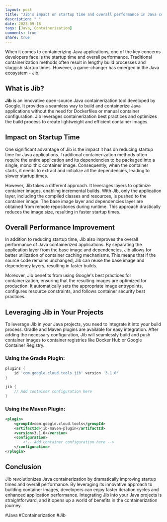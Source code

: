 ```yaml
---
layout: post
title: "Jib's impact on startup time and overall performance in Java containerization"
description: " "
date: 2023-09-18
tags: [Java, Containerization]
comments: true
share: true
---
```


When it comes to containerizing Java applications, one of the key concerns developers face is the startup time and overall performance. Traditional containerization methods often result in lengthy build processes and sluggish startup times. However, a game-changer has emerged in the Java ecosystem - Jib.

## What is Jib?

**Jib** is an innovative open-source Java containerization tool developed by Google. It provides a seamless way to build and containerize Java applications without the need for Dockerfiles or manual container configuration. Jib leverages containerization best practices and optimizes the build process to create lightweight and efficient container images.

## Impact on Startup Time

One significant advantage of Jib is the impact it has on reducing startup time for Java applications. Traditional containerization methods often require the entire application and its dependencies to be packaged into a single, monolithic container image. Consequently, when the container starts, it needs to extract and initialize all the dependencies, leading to slower startup times.

However, Jib takes a different approach. It leverages layers to optimize container images, enabling incremental builds. With Jib, only the application layer, including the compiled classes and resources, is pushed to the container image. The base image layer and dependencies layer are obtained from remote repositories during runtime. This approach drastically reduces the image size, resulting in faster startup times.

## Overall Performance Improvement

In addition to reducing startup time, Jib also improves the overall performance of Java containerized applications. By separating the application layer from the base image and dependencies, Jib allows for better utilization of container caching mechanisms. This means that if the source code remains unchanged, Jib can reuse the base image and dependency layers, resulting in faster builds.

Moreover, Jib benefits from using Google's best practices for containerization, ensuring that the resulting images are optimized for production. It automatically sets the appropriate image entrypoints, configures resource constraints, and follows container security best practices.

## Leveraging Jib in Your Projects

To leverage Jib in your Java projects, you need to integrate it into your build process. Gradle and Maven plugins are available for easy integration. After adding the necessary configuration, Jib will seamlessly build and push container images to container registries like Docker Hub or Google Container Registry.

### Using the Gradle Plugin:

```groovy
plugins {
    id 'com.google.cloud.tools.jib' version '3.1.0'
}

jib {
    // Add container configuration here
}
```

### Using the Maven Plugin:

```xml
<plugin>
    <groupId>com.google.cloud.tools</groupId>
    <artifactId>jib-maven-plugin</artifactId>
    <version>3.1.0</version>
    <configuration>
        <!-- Add container configuration here -->
    </configuration>
</plugin>
```

## Conclusion

Jib revolutionizes Java containerization by dramatically improving startup times and overall performance. By leveraging its innovative approach to building container images, developers can enjoy faster iteration cycles and enhanced application performance. Integrating Jib into your Java projects is straightforward, and it opens up a world of benefits in the containerization journey.

#Java #Containerization #Jib